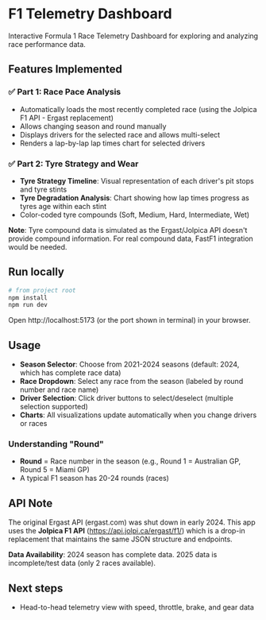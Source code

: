 # F1 Telemetry Dashboard

Interactive Formula 1 Race Telemetry Dashboard for exploring and analyzing race performance data.

## Features Implemented

### ✅ Part 1: Race Pace Analysis
- Automatically loads the most recently completed race (using the Jolpica F1 API - Ergast replacement)
- Allows changing season and round manually
- Displays drivers for the selected race and allows multi-select
- Renders a lap-by-lap lap times chart for selected drivers

### ✅ Part 2: Tyre Strategy and Wear
- **Tyre Strategy Timeline**: Visual representation of each driver's pit stops and tyre stints
- **Tyre Degradation Analysis**: Chart showing how lap times progress as tyres age within each stint
- Color-coded tyre compounds (Soft, Medium, Hard, Intermediate, Wet)

**Note**: Tyre compound data is simulated as the Ergast/Jolpica API doesn't provide compound information. For real compound data, FastF1 integration would be needed.

## Run locally

```bash
# from project root
npm install
npm run dev
```

Open http://localhost:5173 (or the port shown in terminal) in your browser.

## Usage

- **Season Selector**: Choose from 2021-2024 seasons (default: 2024, which has complete race data)
- **Race Dropdown**: Select any race from the season (labeled by round number and race name)
- **Driver Selection**: Click driver buttons to select/deselect (multiple selection supported)
- **Charts**: All visualizations update automatically when you change drivers or races

### Understanding "Round"
- **Round** = Race number in the season (e.g., Round 1 = Australian GP, Round 5 = Miami GP)
- A typical F1 season has 20-24 rounds (races)

## API Note

The original Ergast API (ergast.com) was shut down in early 2024. This app uses the **Jolpica F1 API** (https://api.jolpi.ca/ergast/f1/) which is a drop-in replacement that maintains the same JSON structure and endpoints.

**Data Availability**: 2024 season has complete data. 2025 data is incomplete/test data (only 2 races available).

## Next steps

- Head-to-head telemetry view with speed, throttle, brake, and gear data
